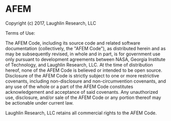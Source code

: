 # AFEM
Copyright (c) 2017, Laughlin Research, LLC

Terms of Use:

The AFEM Code, including its source code and related software
documentation (collectively, the "AFEM Code"), as distributed herein 
and as may be subsequently revised, in whole and in part, is for 
government use only pursuant to development agreements between NASA, 
Georgia Institute of Technology, and Laughlin Research, LLC. At the 
time of distribution hereof, none of the AFEM Code is believed or 
intended to be open source. Disclosure of the AFEM Code is strictly 
subject to one or more restrictive covenants, including 
non-disclosure and non-circumvention covenants, and any use of the 
whole or a part of the AFEM Code constitutes acknowledgement and 
acceptance of said covenants. Any unauthorized use, disclosure, 
and/or sale of the AFEM Code or any portion thereof may be actionable
under current law.

Laughlin Research, LLC retains all commercial rights to the AFEM Code.